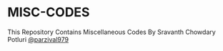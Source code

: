 # MISC-CODES
This Repository Contains Miscellaneous Codes By Sravanth Chowdary Potluri [@parzival979](https://github.com/parzival979)
